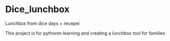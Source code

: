 # Dice_lunchbox
Lunchbox from dice days + recepei


This project is for pythonm learning and creating a lunchbox tool for families

